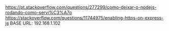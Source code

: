 https://pt.stackoverflow.com/questions/277299/como-deixar-o-nodejs-rodando-como-servi%C3%A7o
https://stackoverflow.com/questions/11744975/enabling-https-on-express-js
BASE URL: 192.168.1.102